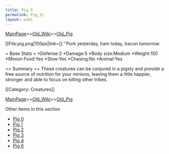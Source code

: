 ```yaml
---
title: Pig 5
permalink: Pig_5/
layout: wiki
---
```


[MainPage](/keeperrl_wiki/ "wikilink")>>[Old_Wiki](/keeperrl_wiki/Old_Wiki "wikilink")>>[Old_Pig](/keeperrl_wiki/Old_Pig "wikilink")

[[File:pig.png|100px|link=]] ''Pork yesterday, ham today, bacon tomorrow

= Base Stats =
*Defense:2
*Damage:5
*Body size:Medium
*Weight:150
*Minion Food:Yes
*Slow:Yes
*Chasing:No
*Animal:Yes

== Summary ==
These creatures can be conjured in a pigsty and provide a free source of nutrition for your minions, leaving them a little happier, stronger and able to focus on killing other tribes.

[[Category: Creatures]]

[MainPage](/keeperrl_wiki/ "wikilink")>>[Old_Wiki](/keeperrl_wiki/Old_Wiki "wikilink")>>[Old_Pig](/keeperrl_wiki/Old_Pig "wikilink")

Other items in this section
-    [Pig 0](/keeperrl_wiki/Pig_0 "wikilink")
-    [Pig 1](/keeperrl_wiki/Pig_1 "wikilink")
-    [Pig 2](/keeperrl_wiki/Pig_2 "wikilink")
-    [Pig 3](/keeperrl_wiki/Pig_3 "wikilink")
-    [Pig 4](/keeperrl_wiki/Pig_4 "wikilink")
-    [Pig 6](/keeperrl_wiki/Pig_6 "wikilink")

